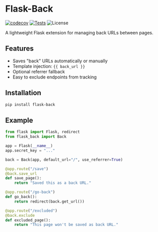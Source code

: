 # Flask-Back
[![codecov](https://codecov.io/gh/Hcha-byte/Flask-Back/branch/main/graph/badge.svg?token=TY4UGA63NQ)](https://codecov.io/gh/Hcha-byte/Flask-Back)
[![Tests](https://github.com/Hcha-byte/Flask-Back/actions/workflows/test.yml/badge.svg?branch=main&event=push)](https://github.com/Hcha-byte/Flask-Back/actions/workflows/test.yml)
![License](https://img.shields.io/github/license/hcha-byte/flask-back)


A lightweight Flask extension for managing back URLs between pages.

## Features
- Saves "back" URLs automatically or manually
- Template injection: `{{ back_url }}`
- Optional referrer fallback
- Easy to exclude endpoints from tracking

## Installation

```bash
pip install flask-back
```

## Example

```python
from flask import Flask, redirect
from flask_back import Back

app = Flask(__name__)
app.secret_key = "..."

back = Back(app, default_url="/", use_referrer=True)

@app.route("/save")
@back.save_url
def save_page():
    return "Saved this as a back URL."

@app.route("/go-back")
def go_back():
    return redirect(back.get_url())

@app.route("/excluded")
@back.exclude
def excluded_page():
    return "This page won't be saved as back URL."
```